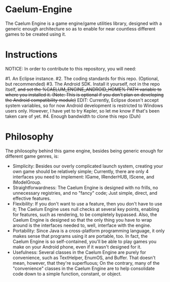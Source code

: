 Caelum-Engine
=============

The Caelum Engine is a game engine/game utilities library, designed with a generic enough architecture so as to enable for near countless different games to be created using it.


Instructions
============

NOTICE: In order to contribute to this repository, you will need:

#1. An Eclipse instance.
#2. The coding standards for this repo. (Optional, but recommended)
#3. The Android SDK. Install it yourself, not in the repo itself, ~~and set the %CAELUM_ENGINE_ANDROID_HOME% PATH variable to where you installed it. (Note: This is optional if you don't plan on developing the Android compatibility module)~~ EDIT: Currently, Eclipse doesn't accept system variables, so for now Android development is restricted to Windows users only. However, I have yet to try Kepler, so let me know if that's been taken care of yet.
#4. Enough bandwidth to clone this repo (Duh)


Philosophy
==========

The philosophy behind this game engine, besides being generic enough for different game genres, is:

* Simplicity: Besides our overly complicated launch system, creating your own game should be relatively simple; Currently, there are only 4 interfaces you need to implement: IGame, IRenderHUB, IScene, and IModelGroup.
* Straightforwardness: The Caelum Engine is designed with no frills, no unnecessary registries, and no "fancy" code; Just simple, direct, and effective features.
* Flexibility: If you don't want to use a feature, then you don't have to use it; The Caelum Engine uses null checks at several key points, enabling for features, such as rendering, to be completely bypassed. Also, the Caelum Engine is designed so that the only thing you have to wrap around is the interfaces needed to, well, interface with the engine.
* Portability: Since Java is a cross-platform programming language, it only makes sense that programs using it are portable, too. In fact, the Caelum Engine is so self-contained, you'll be able to play games you make on your Android phone, even if it wasn't designed for it.
* Usefulness: Several classes in the Caelum Engine are purely for convenience, such as TextHelper, EnumOS, and Buffer. That doesn't mean, however, that they're superfluous; On the contrary, many of the "convenience" classes in the Caelum Engine are to help consolidate code down to a simple function, constant, or object.
